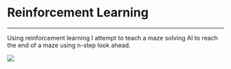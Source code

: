 # Reinforcement Learning
--- 

 Using reinforcement learning I attempt to teach a maze solving AI to reach the end of a maze using n-step look ahead. 


![](https://github.com/MaiteFlores/N-step/blob/main/n-step.gif)
